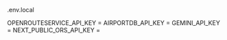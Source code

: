 .env.local

OPENROUTESERVICE_API_KEY = 
AIRPORTDB_API_KEY = 
GEMINI_API_KEY = 
NEXT_PUBLIC_ORS_API_KEY = 
